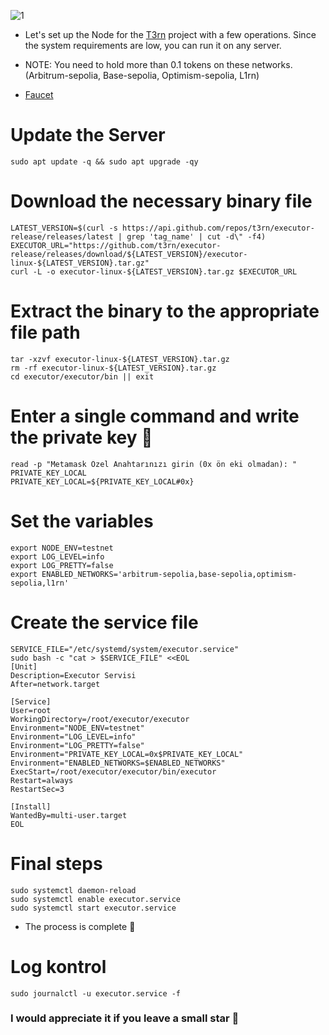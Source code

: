 
![1](https://github.com/user-attachments/assets/26bffc22-fd35-4388-975a-72de3009ec75)


* Let's set up the Node for the [T3rn](https://www.t3rn.io/) project with a few operations. Since the system requirements are low, you can run it on any server.


* NOTE: You need to hold more than 0.1 tokens on these networks. (Arbitrum-sepolia, Base-sepolia, Optimism-sepolia, L1rn)


* [Faucet](https://faucet.brn.t3rn.io/)



#  Update the Server

```console
sudo apt update -q && sudo apt upgrade -qy
```


# Download the necessary binary file

```console
LATEST_VERSION=$(curl -s https://api.github.com/repos/t3rn/executor-release/releases/latest | grep 'tag_name' | cut -d\" -f4)
EXECUTOR_URL="https://github.com/t3rn/executor-release/releases/download/${LATEST_VERSION}/executor-linux-${LATEST_VERSION}.tar.gz"
curl -L -o executor-linux-${LATEST_VERSION}.tar.gz $EXECUTOR_URL
```


# Extract the binary to the appropriate file path

```console
tar -xzvf executor-linux-${LATEST_VERSION}.tar.gz
rm -rf executor-linux-${LATEST_VERSION}.tar.gz
cd executor/executor/bin || exit
```



# Enter a single command and write the private key 🧨


```console
read -p "Metamask Özel Anahtarınızı girin (0x ön eki olmadan): " PRIVATE_KEY_LOCAL
PRIVATE_KEY_LOCAL=${PRIVATE_KEY_LOCAL#0x}
```

# Set the variables

```console
export NODE_ENV=testnet
export LOG_LEVEL=info
export LOG_PRETTY=false
export ENABLED_NETWORKS='arbitrum-sepolia,base-sepolia,optimism-sepolia,l1rn'
```


# Create the service file

```console
SERVICE_FILE="/etc/systemd/system/executor.service"
sudo bash -c "cat > $SERVICE_FILE" <<EOL
[Unit]
Description=Executor Servisi
After=network.target

[Service]
User=root
WorkingDirectory=/root/executor/executor
Environment="NODE_ENV=testnet"
Environment="LOG_LEVEL=info"
Environment="LOG_PRETTY=false"
Environment="PRIVATE_KEY_LOCAL=0x$PRIVATE_KEY_LOCAL"
Environment="ENABLED_NETWORKS=$ENABLED_NETWORKS"
ExecStart=/root/executor/executor/bin/executor
Restart=always
RestartSec=3

[Install]
WantedBy=multi-user.target
EOL
```


# Final steps



```console
sudo systemctl daemon-reload
sudo systemctl enable executor.service
sudo systemctl start executor.service
```

* The process is complete 🐅


# Log kontrol

```console
sudo journalctl -u executor.service -f
```

### I would appreciate it if you leave a small star 🐅

